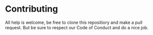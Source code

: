 # Contributing
All help is welcome, be free to clone this repositiory and make a pull request. But be sure to respect our Code of Conduct and do a nice job.
